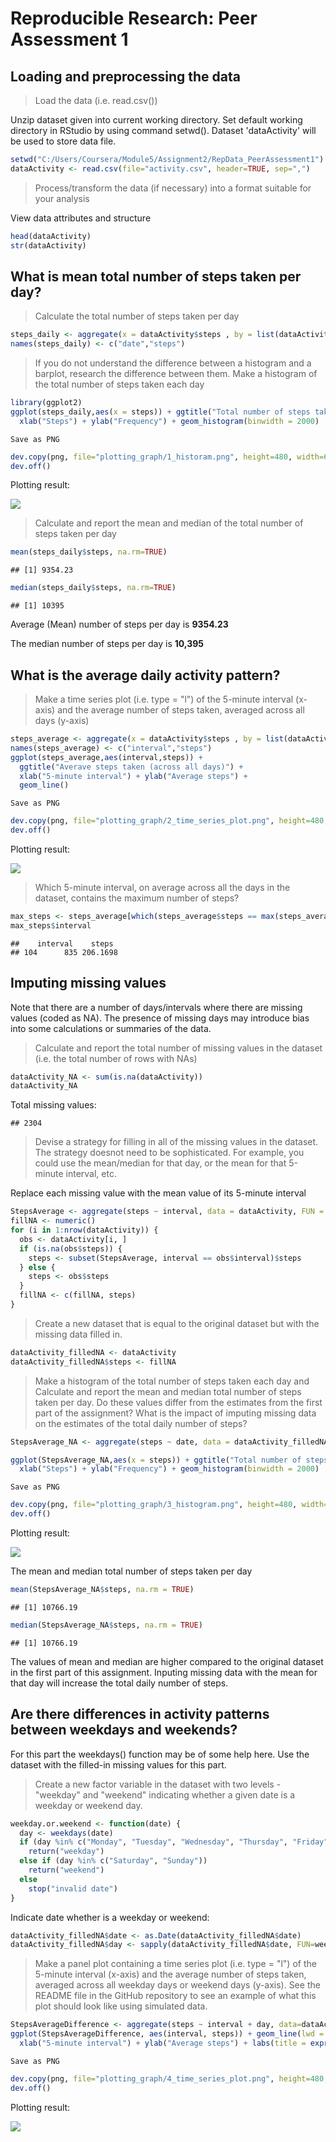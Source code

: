 # Reproducible Research: Peer Assessment 1

## Loading and preprocessing the data
> Load the data (i.e. read.csv())

Unzip dataset given into current working directory.
Set default working directory in RStudio by using command setwd().
Dataset 'dataActivity' will be used to store data file.

```r
setwd("C:/Users/Coursera/Module5/Assignment2/RepData_PeerAssessment1")
dataActivity <- read.csv(file="activity.csv", header=TRUE, sep=",")
```

> Process/transform the data (if necessary) into a format suitable for your analysis

View data attributes and structure

```r
head(dataActivity)
str(dataActivity)
```

## What is mean total number of steps taken per day?
> Calculate the total number of steps taken per day

```r
steps_daily <- aggregate(x = dataActivity$steps , by = list(dataActivity$date), FUN = sum ,na.rm=TRUE)
names(steps_daily) <- c("date","steps")
```

> If you do not understand the difference between a histogram and a barplot, research the difference between them. Make a histogram of the total number of steps taken each day

```r
library(ggplot2)
ggplot(steps_daily,aes(x = steps)) + ggtitle("Total number of steps taken each day") + 
  xlab("Steps") + ylab("Frequency") + geom_histogram(binwidth = 2000)
```

```
Save as PNG
```

```r
dev.copy(png, file="plotting_graph/1_historam.png", height=480, width=600)
dev.off()
```

Plotting result:

![](plotting_graph/1_historam.png) 

> Calculate and report the mean and median of the total number of steps taken per day

```r
mean(steps_daily$steps, na.rm=TRUE)
```

```
## [1] 9354.23
```

```r
median(steps_daily$steps, na.rm=TRUE)
```

```
## [1] 10395
```

Average (Mean) number of steps per day is **9354.23**

The median number of steps per day is **10,395**


## What is the average daily activity pattern?
> Make a time series plot (i.e. type = "l") of the 5-minute interval (x-axis) and the average number of steps taken, averaged across all days (y-axis)

```r
steps_average <- aggregate(x = dataActivity$steps , by = list(dataActivity$interval), FUN = mean ,na.rm=TRUE)
names(steps_average) <- c("interval","steps")
ggplot(steps_average,aes(interval,steps)) +
  ggtitle("Averave steps taken (across all days)") +
  xlab("5-minute interval") + ylab("Average steps") +
  geom_line()
```

```
Save as PNG
```

```r
dev.copy(png, file="plotting_graph/2_time_series_plot.png", height=480, width=600)
dev.off()
```

Plotting result:

![](plotting_graph/2_time_series_plot.png) 

> Which 5-minute interval, on average across all the days in the dataset, contains the maximum number of steps?

```r
max_steps <- steps_average[which(steps_average$steps == max(steps_average$steps)), ]
max_steps$interval
```

```
##    interval    steps
## 104      835 206.1698
```

## Imputing missing values
Note that there are a number of days/intervals where there are missing values (coded as NA). The presence of missing days may introduce bias into some calculations or summaries of the data.

> Calculate and report the total number of missing values in the dataset (i.e. the total number of rows with NAs)

```r
dataActivity_NA <- sum(is.na(dataActivity))
dataActivity_NA
```

Total missing values:

```
## 2304
```

> Devise a strategy for filling in all of the missing values in the dataset. The strategy doesnot need to be sophisticated. For example, you could use the mean/median for that day, or the mean for that 5-minute interval, etc.

Replace each missing value with the mean value of its 5-minute interval

```r
StepsAverage <- aggregate(steps ~ interval, data = dataActivity, FUN = mean)
fillNA <- numeric()
for (i in 1:nrow(dataActivity)) {
  obs <- dataActivity[i, ]
  if (is.na(obs$steps)) {
    steps <- subset(StepsAverage, interval == obs$interval)$steps
  } else {
    steps <- obs$steps
  }
  fillNA <- c(fillNA, steps)
}
```

> Create a new dataset that is equal to the original dataset but with the missing data filled in.

```r
dataActivity_filledNA <- dataActivity
dataActivity_filledNA$steps <- fillNA
```

> Make a histogram of the total number of steps taken each day and Calculate and report the mean and median total number of steps taken per day. Do these values differ from the estimates from the first part of the assignment? What is the impact of imputing missing data on the estimates of the total daily number of steps?

```r
StepsAverage_NA <- aggregate(steps ~ date, data = dataActivity_filledNA, sum, na.rm = TRUE)

ggplot(StepsAverage_NA,aes(x = steps)) + ggtitle("Total number of steps taken each day") + 
  xlab("Steps") + ylab("Frequency") + geom_histogram(binwidth = 2000)
```


```
Save as PNG
```

```r
dev.copy(png, file="plotting_graph/3_histogram.png", height=480, width=600)
dev.off()
```

Plotting result:

![](plotting_graph/3_histogram.png) 


The mean and median total number of steps taken per day

```r
mean(StepsAverage_NA$steps, na.rm = TRUE)
```

```
## [1] 10766.19
```

```r
median(StepsAverage_NA$steps, na.rm = TRUE)
```

```
## [1] 10766.19
```

The values of mean and median are higher compared to the original dataset in the first part of this assignment. Inputing missing data with the mean for that day will increase the total daily number of steps.

## Are there differences in activity patterns between weekdays and weekends?

For this part the weekdays() function may be of some help here. Use the dataset with the filled-in missing values for this part.

> Create a new factor variable in the dataset with two levels - "weekday" and "weekend" indicating whether a given date is a weekday or weekend day.

```r
weekday.or.weekend <- function(date) {
  day <- weekdays(date)
  if (day %in% c("Monday", "Tuesday", "Wednesday", "Thursday", "Friday"))
    return("weekday")
  else if (day %in% c("Saturday", "Sunday"))
    return("weekend")
  else
    stop("invalid date")
}
```

Indicate date whether is a weekday or weekend:

```r
dataActivity_filledNA$date <- as.Date(dataActivity_filledNA$date)
dataActivity_filledNA$day <- sapply(dataActivity_filledNA$date, FUN=weekday.or.weekend)
```

> Make a panel plot containing a time series plot (i.e. type = "l") of the 5-minute interval (x-axis) and the average number of steps taken, averaged across all weekday days or weekend days (y-axis). See the README file in the GitHub repository to see an example of what this plot should look like using simulated data.

```r
StepsAverageDifference <- aggregate(steps ~ interval + day, data=dataActivity_filledNA, mean)
ggplot(StepsAverageDifference, aes(interval, steps)) + geom_line(lwd = 1) + facet_grid(day ~ .) +
  xlab("5-minute interval") + ylab("Average steps") + labs(title = expression("Differences in activity patterns between weekdays and weekends"))
```

```
Save as PNG
```

```r
dev.copy(png, file="plotting_graph/4_time_series_plot.png", height=480, width=600)
dev.off()
```

Plotting result:

![](plotting_graph/4_time_series_plot.png) 


